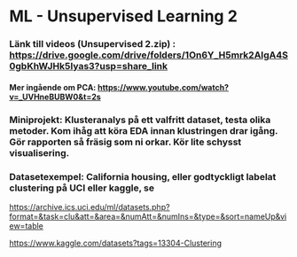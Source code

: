 # ML - Unsupervised Learning 2
### Länk till videos (Unsupervised 2.zip) : https://drive.google.com/drive/folders/1On6Y_H5mrk2AIgA4S0gbKhWJHk5Iyas3?usp=share_link

#### Mer ingående om PCA: https://www.youtube.com/watch?v=_UVHneBUBW0&t=2s

### Miniprojekt: Klusteranalys på ett valfritt dataset, testa olika metoder. Kom ihåg att köra EDA innan klustringen drar igång. Gör rapporten så fräsig som ni orkar. Kör lite schysst visualisering.

### Datasetexempel: California housing, eller godtyckligt labelat clustering på UCI eller kaggle, se 

https://archive.ics.uci.edu/ml/datasets.php?format=&task=clu&att=&area=&numAtt=&numIns=&type=&sort=nameUp&view=table 

https://www.kaggle.com/datasets?tags=13304-Clustering
